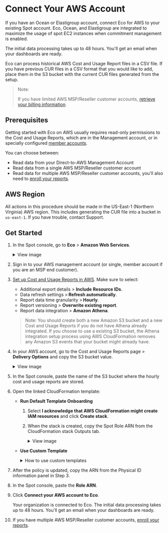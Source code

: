 # Connect Your AWS Account

If you have an Ocean or Elastigroup account, connect Eco for AWS to your existing Spot account. Eco, Ocean, and Elastigroup are integrated to maximize the usage of spot EC2 instances when commitment management is enabled.

The initial data processing takes up to 48 hours. You'll get an email when your dashboards are ready. 

Eco can process historical AWS Cost and Usage Report files in a CSV file. If you have previous CUR files in a CSV format that you would like to add, place them in the S3 bucket with the current CUR files generated from the setup.

>Note:
>
>If you have limited AWS MSP/Reseller customer accounts, [retrieve your billing information](eco/getting-started/connect-account-customer-working-with-msp).

## Prerequisites

Getting started with Eco on AWS usually requires read-only permissions to the Cost and Usage Reports, which are in the Management account, or in specially configured [member accounts](https://aws.amazon.com/about-aws/whats-new/2020/12/cost-and-usage-report-now-available-to-member-linked-accounts/).

You can choose between:

- Read data from your Direct-to-AWS Management Account
- Read data from a single AWS MSP/Reseller customer account
- Read data for multiple AWS MSP/Reseller customer accounts, you'll also need to [enroll your reports](design-documents/msp/msp-enrollment).

## AWS Region

All actions in this procedure should be made in the US-East-1 (Northern Virginia) AWS region. This includes generating the CUR file into a bucket in `us-east-1`. If you have trouble, contact Support. 

## Get Started

1. In the Spot console, go to **Eco** > **Amazon Web Services**. 

     <details>
    <summary markdown="span">View image</summary>

    <img height="450" src="https://github.com/spotinst/help/assets/106514736/a8c7e89b-9eba-4b45-9072-0f7173ddd9db" />

  </details>

2. Sign in to your AWS management account (or single, member account if you are an MSP end customer).
3. [Set up Cost and Usage Reports in AWS](https://docs.aws.amazon.com/cur/latest/userguide/dataexports-create-legacy.html). Make sure to select:
    * Additional export details > **Include Resource IDs**.
    * Data refresh settings > **Refresh automatically**.
    * Report data time granularity > **Hourly**.
    * Report versioning > **Overwrite existing report**.
    * Report data integration > **Amazon Athena**.

   >Note: You should create both a new Amazon S3 bucket and a new Cost and Usage Reports if you do not have Athena already integrated. If you choose to use a existing S3 bucket, the Athena integration setup process using AWS CloudFormation removes any Amazon S3 events that your bucket might already have.

4. In your AWS account, go to the Cost and Usage Reports page > **Delivery Options** and copy the S3 bucket value. 

     <details>
    <summary markdown="span">View image</summary>

    <img src="https://github.com/spotinst/help/assets/106514736/48fd32b2-21d7-4b76-a926-a4bf3c8e82c3" />

  </details>

5. In the Spot console, paste the name of the S3 bucket where the hourly cost and usage reports are stored. 

6. Open the linked CloudFormation template:

   * **Run Default Template Onboarding**

       1. Select **I acknowledge that AWS CloudFormation might create IAM resources** and click **Create stack**.
       2. When the stack is created, copy the Spot Role ARN from the CloudFormation stack Outputs tab. 

           <details>
           <summary markdown="span">View image</summary>

           <img src="https://github.com/spotinst/help/assets/106514736/dcf65e99-eac1-4afd-8c36-5c3006eeb6a6" />

        </details>


   * **Use Custom Template**

      <details>
        <summary markdown="span">How to use custom templates</summary>

        You can use custom CloudFormation templates approved by our Spot solutions architect.
  
        ![connect-aws-11](https://github.com/spotinst/help/assets/106514736/8e15c3ba-39fd-4327-b9b3-257c7c91f10a)

        1. Copy the external ID. 
        2. Open the [AWS CloudFormation console](https://console.aws.amazon.com/cloudformation).
        3. Create a new resource standard.  
        4. Click **Choose file** and copy the [template](eco/tutorials/eco-policy/create-eco-policy-with-cloudformation). 

           ![connect-aws-12](https://github.com/spotinst/help/assets/106514736/7777edde-0298-491a-88ee-65b598ac53b1)

        5. Click **Next**. 

           ![connect-aws-13](https://github.com/spotinst/help/assets/106514736/4b9ff909-5f07-4bcb-81c9-bc2a92ebca76)

        6. Enter the stack name and click **Next**. 
        7. On the Review and create page, select **I acknowledge that AWS CloudFormation might change IAM resources** and click **Submit**.  

           ![connect-aws-14](https://github.com/spotinst/help/assets/106514736/c0a3b874-9ceb-4424-ae28-5ead8a86d529)

           You can see the creation process of the stack in the left panel.  

           ![connect-aws-15](https://github.com/spotinst/help/assets/106514736/a135d8cc-354e-4635-9199-7766cf4aafa0)

        8. When the status changes to `create_complete`, go to the Resources tab, then the hyperlink in the Physical ID column you want to view. 

           ![connect-aws-16](https://github.com/spotinst/help/assets/106514736/4ebe5049-3577-402a-8378-ac9e8c5e4f82)

        9. In the window of the Physical ID, go to the Trust Relationships tab, and then **Edit trust policy**.  

           ![connect-aws-17](https://github.com/spotinst/help/assets/106514736/b3cc8ce3-fb47-4985-ab24-1517f0dcb85c)

        10. On the Edit Trust Policy page, enter the AWS Account ID in the `arn:aws:iam` line and the External ID in the `sts:ExternalID` line. The External ID is provided in Step 3 in the Run Custom Template section.  

            ![connect-aws-18](https://github.com/spotinst/help/assets/106514736/ec618e34-a56f-4764-8a2c-587ffef3f6a7)

        11. Click **Update policy**. 

            ![connect-aws-19](https://github.com/spotinst/help/assets/106514736/3d03eaf2-d92e-4dfb-849d-f9ae7839fabb)


    </details>


7. After the policy is updated, copy the ARN from the Physical ID information panel in Step 3.
8. In the Spot console, paste the **Role ARN**.
9. Click **Connect your AWS account to Eco**.

    Your organization is connected to Eco. The initial data processing takes up to 48 hours. You'll get an email when your dashboards are ready.

10. If you have multiple AWS MSP/Reseller customer accounts, [enroll your reports](design-documents/msp/msp-enrollment).
